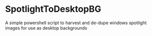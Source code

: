 # SpotlightToDesktopBG
A simple powershell script to harvest and de-dupe windows spotlight images for use as desktop backgrounds

